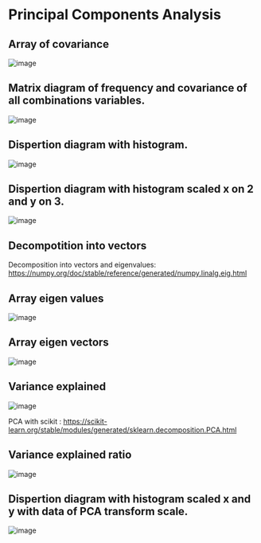# Principal Components Analysis

## Array of covariance

![image](https://user-images.githubusercontent.com/78567418/147995841-659dfa7e-dfff-4222-b7d0-a1b53fdba241.png)

## Matrix diagram of frequency and covariance of all combinations variables.

![image](https://user-images.githubusercontent.com/78567418/147995964-af4cff57-b744-43ea-aca3-67ff20afd50d.png)

## Dispertion diagram with histogram.

![image](https://user-images.githubusercontent.com/78567418/147996092-c58bfc4f-fd34-4461-8a20-e67d72df6518.png)

## Dispertion diagram with histogram scaled x on 2 and y on 3.

![image](https://user-images.githubusercontent.com/78567418/147996265-d6bdec0a-9ad8-4439-bbc2-c1fdfe8d651f.png)

## Decompotition into vectors

Decomposition into vectors and eigenvalues: https://numpy.org/doc/stable/reference/generated/numpy.linalg.eig.html

## Array eigen values

![image](https://user-images.githubusercontent.com/78567418/147996494-766350b4-def9-4407-86a2-34ad26ea3196.png)

## Array eigen vectors

![image](https://user-images.githubusercontent.com/78567418/147996529-15e014cb-6ab5-4742-9b41-be616681be7b.png)

## Variance explained

![image](https://user-images.githubusercontent.com/78567418/147996565-05681b23-f1dd-45cd-a2dc-c57a528f91ea.png)

PCA with scikit : https://scikit-learn.org/stable/modules/generated/sklearn.decomposition.PCA.html

## Variance explained ratio

![image](https://user-images.githubusercontent.com/78567418/147996755-839efeed-d0fc-4820-a3d0-920fc305aada.png)

## Dispertion diagram with histogram scaled x and y with data of PCA transform scale.

![image](https://user-images.githubusercontent.com/78567418/147996791-8ce500c6-9177-4c2a-9681-6b050f5bec5f.png)

